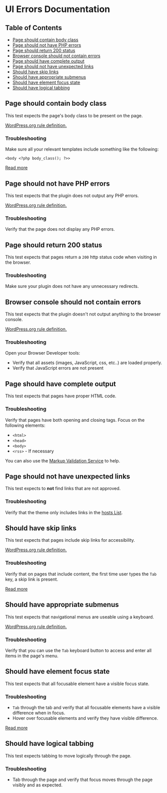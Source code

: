 


# UI Errors Documentation

## Table of Contents

- [Page should contain body class](#page-should-contain-body-class)
- [Page should not have PHP errors](#page-should-not-have-php-errors)
- [Page should return 200 status](#page-should-return-200-status)
- [Browser console should not contain errors](#browser-console-should-not-contain-errors)
- [Page should have complete output](#page-should-have-complete-output)
- [Page should not have unexpected links](#page-should-not-have-unexpected-links)
- [Should have skip links](#should-have-skip-links)
- [Should have appropriate submenus](#should-have-appropriate-submenus)
- [Should have element focus state](#should-have-element-focus-state)
- [Should have logical tabbing](#should-have-logical-tabbing)

## Page should contain body class 

This test expects the page's body class to be present on the page.

[WordPress.org rule definition.](https://make.wordpress.org/themes/handbook/review/required/#templates)

### Troubleshooting 

Make sure all your relevant templates include something like the following: 

```
<body <?php body_class(); ?>>
```

[Read more](https://developer.wordpress.org/reference/functions/body_class/)

## Page should not have PHP errors

This test expects that the plugin does not output any PHP errors.

[WordPress.org rule definition.](https://make.wordpress.org/themes/handbook/review/required/#code)

### Troubleshooting 

Verify that the page does not display any PHP errors.

## Page should return 200 status

This test expects that pages return a `200` http status code when visiting in the browser.

### Troubleshooting 

Make sure your plugin does not have any unnecessary redirects.

## Browser console should not contain errors

This test expects that the plugin doesn't not output anything to the browser console.

[WordPress.org rule definition.](https://make.wordpress.org/themes/handbook/review/required/#code)

### Troubleshooting 

Open your Browser Developer tools:
- Verify that all assets (images, JavaScript, css, etc..) are loaded properly.
- Verify that JavaScript errors are not present

## Page should have complete output

This test expects that pages have proper HTML code.

### Troubleshooting 

Verify that pages have both opening and closing tags. Focus on the following elements:

- `<html>`
- `<head>`
- `<body>`
- `<rss>` - If necessary

You can also use the [Markup Validation Service](https://validator.w3.org/) to help.

## Page should not have unexpected links

This test expects to **not** find links that are not approved.

### Troubleshooting 

Verify that the theme only includes links in the [hosts List](https://github.com/WordPress/theme-review-action/blob/f97655ebfbd5602686b62491dda36f0de4a60bd7/actions/ui-check/tests/e2e/specs/page/index.test.js#L114).

## Should have skip links

This test expects that pages include skip links for accessibility.

[WordPress.org rule definition.](https://make.wordpress.org/themes/handbook/review/required/#skip-links)

### Troubleshooting 

Verify that on pages that include content, the first time user types the `Tab` key, a skip link is present.

[Read more](https://make.wordpress.org/themes/handbook/review/accessibility/required/#skip-links)

## Should have appropriate submenus

This test expects that navigational menus are useable using a keyboard.

[WordPress.org rule definition.](https://make.wordpress.org/themes/handbook/review/accessibility/required/#keyboard-navigation)

### Troubleshooting 

Verify that you can use the `Tab` keyboard button to access and enter all items in the page's menu.

## Should have element focus state

This test expects that all focusable element have a visible focus state.

### Troubleshooting 

- `Tab` through the tab and verify that all focusable elements have a visible difference when in focus.
- Hover over focusable elements and verify they have visible difference.

[Read more](https://make.wordpress.org/themes/handbook/review/accessibility/required/#contrasts)

## Should have logical tabbing

This test expects tabbing to move logically through the page.

### Troubleshooting 

- Tab through the page and verify that focus moves through the page visibly and as expected.